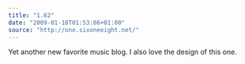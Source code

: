 ```yaml
---
title: "1.62"
date: "2009-01-18T01:53:06+01:00"
source: "http://one.sixoneeight.net/"
---
```


Yet another new favorite music blog. I also love the design of this one.

